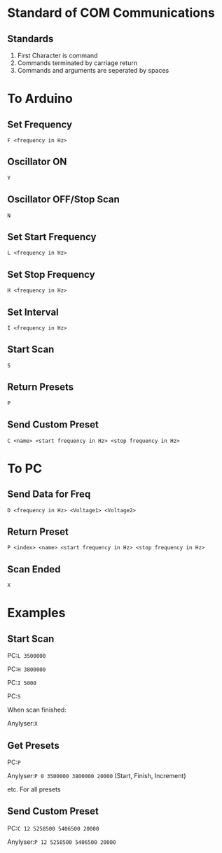 Standard of COM Communications
======
Standards
------
1. First Character is command
2. Commands terminated by carriage return
3. Commands and arguments are seperated by spaces

To Arduino
======

Set Frequency
------
`F <frequency in Hz>`

Oscillator ON
------
`Y`

Oscillator OFF/Stop Scan
------
`N`

Set Start Frequency
------
`L <frequency in Hz>`

Set Stop Frequency
------
`H <frequency in Hz>`

Set Interval
------
`I <frequency in Hz>`

Start Scan
------
`S`


Return Presets
------
`P`

Send Custom Preset
------
`C <name> <start frequency in Hz> <stop frequency in Hz>`

To PC
======

Send Data for Freq
------
`D <frequency in Hz> <Voltage1> <Voltage2>`

Return Preset
------
`P <index> <name> <start frequency in Hz> <stop frequency in Hz>`

Scan Ended
------
`X`

Examples
======

Start Scan
------
PC:`L 3500000`

PC:`H 3800000`

PC:`I 5000`

PC:`S`

When scan finished:

Anylyser:`X`

Get Presets
------
PC:`P`

Anylyser:`P 0 3500000 3800000 20000`        (Start, Finish, Increment)

etc. For all presets

Send Custom Preset
-------
PC:`C 12 5258500 5406500 20000`

Anylyser:`P 12 5258500 5406500 20000`
